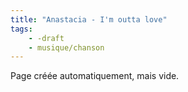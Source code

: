 ```yaml
---
title: "Anastacia - I'm outta love"
tags:
    - -draft
    - musique/chanson
---
```


Page créée automatiquement, mais vide.
